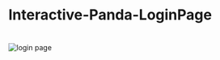 #  Interactive-Panda-LoginPage
#
![login page](https://github.com/RajAditya01/Interactive-Panda-LoginPage/assets/101439988/6b5a19ad-6c79-4265-944e-7b9e36f102ab)
